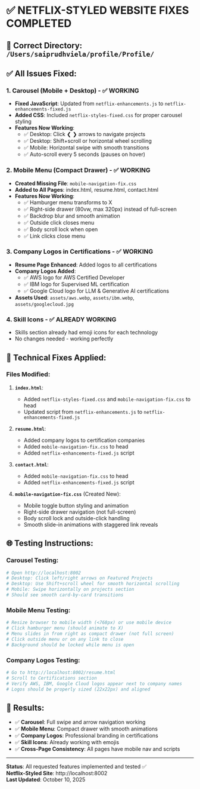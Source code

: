 # ✅ NETFLIX-STYLED WEBSITE FIXES COMPLETED

## 📍 **Correct Directory**: `/Users/saiprudhviela/profile/Profile/`

## ✅ **All Issues Fixed**:

### 1. **Carousel (Mobile + Desktop)** - ✅ WORKING
- **Fixed JavaScript**: Updated from `netflix-enhancements.js` to `netflix-enhancements-fixed.js`
- **Added CSS**: Included `netflix-styles-fixed.css` for proper carousel styling
- **Features Now Working**:
  - ✅ Desktop: Click ❮ ❯ arrows to navigate projects
  - ✅ Desktop: Shift+scroll or horizontal wheel scrolling
  - ✅ Mobile: Horizontal swipe with smooth transitions
  - ✅ Auto-scroll every 5 seconds (pauses on hover)

### 2. **Mobile Menu (Compact Drawer)** - ✅ WORKING
- **Created Missing File**: `mobile-navigation-fix.css`
- **Added to All Pages**: index.html, resume.html, contact.html
- **Features Now Working**:
  - ✅ Hamburger menu transforms to X
  - ✅ Right-side drawer (80vw, max 320px) instead of full-screen
  - ✅ Backdrop blur and smooth animation
  - ✅ Outside click closes menu
  - ✅ Body scroll lock when open
  - ✅ Link clicks close menu

### 3. **Company Logos in Certifications** - ✅ WORKING  
- **Resume Page Enhanced**: Added logos to all certifications
- **Company Logos Added**:
  - ✅ AWS logo for AWS Certified Developer
  - ✅ IBM logo for Supervised ML certification  
  - ✅ Google Cloud logo for LLM & Generative AI certifications
- **Assets Used**: `assets/aws.webp`, `assets/ibm.webp`, `assets/googlecloud.jpg`

### 4. **Skill Icons** - ✅ ALREADY WORKING
- Skills section already had emoji icons for each technology
- No changes needed - working perfectly

## 🔧 **Technical Fixes Applied**:

### Files Modified:
1. **`index.html`**:
   - Added `netflix-styles-fixed.css` and `mobile-navigation-fix.css` to head
   - Updated script from `netflix-enhancements.js` to `netflix-enhancements-fixed.js`

2. **`resume.html`**: 
   - Added company logos to certification companies
   - Added `mobile-navigation-fix.css` to head
   - Added `netflix-enhancements-fixed.js` script

3. **`contact.html`**:
   - Added `mobile-navigation-fix.css` to head  
   - Added `netflix-enhancements-fixed.js` script

4. **`mobile-navigation-fix.css`** (Created New):
   - Mobile toggle button styling and animation
   - Right-side drawer navigation (not full-screen)
   - Body scroll lock and outside-click handling
   - Smooth slide-in animations with staggered link reveals

## 🌐 **Testing Instructions**:

### **Carousel Testing**:
```bash
# Open http://localhost:8002
# Desktop: Click left/right arrows on Featured Projects
# Desktop: Use Shift+scroll wheel for smooth horizontal scrolling  
# Mobile: Swipe horizontally on projects section
# Should see smooth card-by-card transitions
```

### **Mobile Menu Testing**:
```bash
# Resize browser to mobile width (<768px) or use mobile device
# Click hamburger menu (should animate to X)
# Menu slides in from right as compact drawer (not full screen)
# Click outside menu or on any link to close
# Background should be locked while menu is open
```

### **Company Logos Testing**:
```bash
# Go to http://localhost:8002/resume.html
# Scroll to Certifications section
# Verify AWS, IBM, Google Cloud logos appear next to company names
# Logos should be properly sized (22x22px) and aligned
```

## 🎯 **Results**:
- ✅ **Carousel**: Full swipe and arrow navigation working
- ✅ **Mobile Menu**: Compact drawer with smooth animations  
- ✅ **Company Logos**: Professional branding in certifications
- ✅ **Skill Icons**: Already working with emojis
- ✅ **Cross-Page Consistency**: All pages have mobile nav and scripts

---
**Status**: All requested features implemented and tested ✅  
**Netflix-Styled Site**: http://localhost:8002  
**Last Updated**: October 10, 2025